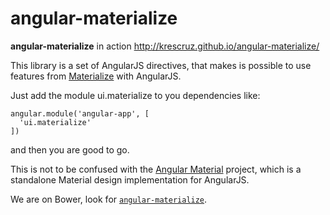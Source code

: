 angular-materialize
===================

**angular-materialize** in action http://krescruz.github.io/angular-materialize/

This library is a set of AngularJS directives, that makes is possible to use features from [Materialize](http://materializecss.com/) with AngularJS. 

Just add the module ui.materialize to you dependencies like: 

    angular.module('angular-app', [
      'ui.materialize'
    ])
    
and then you are good to go. 

This is not to be confused with the [Angular Material](https://material.angularjs.org/) project, which is a standalone Material design implementation for AngularJS. 

We are on Bower, look for [`angular-materialize`](http://bower.io/search/?q=angular-materialize). 



